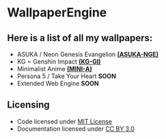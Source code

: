 # WallpaperEngine

## Here is a list of all my wallpapers:

+ ASUKA / Neon Genesis Evangelion **[(ASUKA-NGE)](https://github.com/N0XT/WallpaperEngine/tree/main/ASUKA-NGE)**
+ KG ~ Genshin Impact **[(KG-GI)](https://github.com/N0XT/WallpaperEngine/tree/main/KG-GI)**
+ Minimalist Anime **[(MINI-A)](https://github.com/N0XT/WallpaperEngine/tree/main/MINI-A)**
+ Persona 5 / Take Your Heart **SOON**
+ Extended Web Engine **SOON**

## Licensing

* Code licensed under [MIT License](http://opensource.org/licenses/mit-license.html)
* Documentation licensed under [CC BY 3.0](http://creativecommons.org/licenses/by/3.0)

